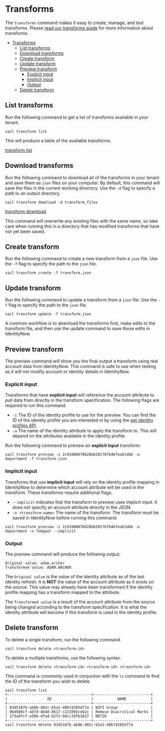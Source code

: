 # Transforms

The `transforms` command makes it easy to create, manage, and test transforms. Please [read our transforms guide](https://developer.sailpoint.com/idn/docs/transforms) for more information about transforms.

- [Transforms](#transforms)
  - [List transforms](#list-transforms)
  - [Download transforms](#download-transforms)
  - [Create transform](#create-transform)
  - [Update transform](#update-transform)
  - [Preview transform](#preview-transform)
    - [Explicit input](#explicit-input)
    - [Implicit input](#implicit-input)
    - [Output](#output)
  - [Delete transform](#delete-transform)

## List transforms

Run the following command to get a list of transforms available in your tenant.

```shell
sail transform list
```

This will produce a table of the available transforms.

[transform list](./../../assets/img/vhs/transform/transform-list.gif)

## Download transforms

Run the following command to download all of the transforms in your tenant and save them as `json` files on your computer. By default, this command will save the files in the current working directory. Use the `-d` flag to specify a path to an output directory.

```shell
sail transform download -d transform_files
```

[transform download](./../../assets/img/vhs/transform/transform-download.gif)

This command will overwrite any existing files with the same name, so take care when running this in a directory that has modified transforms that have not yet been saved.

## Create transform

Run the following command to create a new transform from a `json` file. Use the `-f` flag to specify the path to the `json` file.

```shell
sail transform create -f transform.json
```

## Update transform

Run the following command to update a transform from a `json` file. Use the `-f` flag to specify the path to the `json` file.

```shell
sail transform update -f transform.json
```

A common workflow is to download the transforms first, make edits to the transform file, and then use the update command to save those edits in IdentityNow.

## Preview transform

The preview command will show you the final output a transform using real account data from IdentityNow. This command is safe to use when testing as it will not modify account or identity details in IdentityNow.

### Explicit input

Transforms that have **explicit input** will reference the account attribute to pull data from directly in the transform specification. The following flags are required to run this command.

- `-i` The ID of the identity profile to use for the preview. You can find the ID of the identity profile you are interested in by using the [get identity profiles API](https://developer.sailpoint.com/idn/api/v3/list-identity-profiles).
- `-a` The name of the identity attribute to apply the transform to. This will depend on the attributes available in the identity profile.

Run the following command to preview an **explicit input** transform.

```shell
sail transform preview -i 2c91808876628b6201767b4bfea61dbb -a department -f transform.json
```

### Implicit input

Transforms that use **implicit input** will rely on the identity profile mapping in IdentityNow to determine which account attribute will be used in the transform. These transforms require additional flags.

- `--implicit` indicates that the transform to preview uses implicit input. It does not specify an account attribute directly in the JSON.
- `-n <transform-name>` The name of the transform. The transform must be saved in IdentityNow before running this command.

```shell
sail transform preview -i 2c91808876628b6201767b4bfea61dbb -a department -n ToUpper --implicit
```

### Output

The preview command will produce the following output.

```shell
Original value: adam.archer
Transformed value: ADAM.ARCHER
```

The `Original value` is the value of the identity attribute as of the last identity refresh. It is **NOT** the value of the account attribute as it exists on the source. This value may already have been transformed if the identity profile mapping has a transform mapped to the attribute.

The `Transformed value` is a result of the account attribute from the source being changed according to the transform specification. It is what the identity attribute will become if this transform is used in the identity profile.

## Delete transform

To delete a single transform, run the following command.

```shell
sail transform delete <transform-id>
```

To delete a multiple transforms, use the following syntax.

```shell
sail transform delete <transform-id> <transform-id> <transform-id>
```

This command is commonly used in conjuction with the `ls` command to find the ID of the transform you wish to delete.

```shell
sail transform list
+--------------------------------------+--------------------------+
|                  ID                  |           NAME           |
+--------------------------------------+--------------------------+
| 03d5187b-ab96-402c-b5a1-40b74285d77a | WIFI Group               |
| 06d589cf-4d7d-4b40-8617-c221092ceb2c | Remove Diacritical Marks |
| 1f3a97cf-e58b-4fad-b2f2-0dcc19fb1627 | NETID                    |
+--------------------------------------+--------------------------+
sail transform delete 03d5187b-ab96-402c-b5a1-40b74285d77a
```